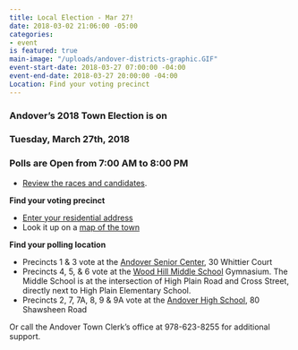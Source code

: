 ```yaml
---
title: Local Election - Mar 27!
date: 2018-03-02 21:06:00 -05:00
categories:
- event
is featured: true
main-image: "/uploads/andover-districts-graphic.GIF"
event-start-date: 2018-03-27 07:00:00 -04:00
event-end-date: 2018-03-27 20:00:00 -04:00
Location: Find your voting precinct
---
```


### Andover’s 2018 Town Election is on 
### Tuesday, March 27th, 2018
### Polls are Open from 7:00 AM to 8:00 PM

* [Review the races and candidates](http://bit.ly/2Fejmiw).

**Find your voting precinct**
* [Enter your residential address](http://www.sec.state.ma.us/WhereDoIVoteMA/bal/MyElectionInfo.aspx)
* Look it up on a [map of the town](https://andoverma.gov/DocumentCenter/View/2013)

**Find your polling location**
* Precincts 1 & 3 vote at the [Andover Senior Center](http://bit.ly/2FYicVe), 30 Whittier Court
* Precincts 4, 5, & 6 vote at the [Wood Hill Middle School](http://bit.ly/2oVs2iB) Gymnasium. The Middle School is at the intersection of High Plain Road and Cross Street, directly next to High Plain Elementary School.
* Precincts 2, 7, 7A, 8, 9 & 9A vote at the [Andover High School](http://bit.ly/2tjpBvV), 80 Shawsheen Road

Or call the Andover Town Clerk’s office at 978-623-8255 for additional support. 